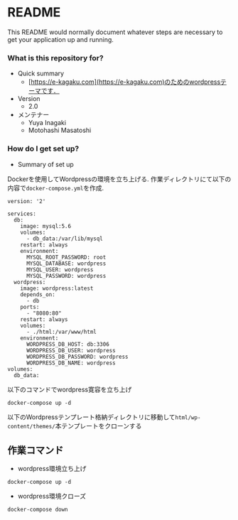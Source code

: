 # README #

This README would normally document whatever steps are necessary to get your application up and running.


### What is this repository for? ###

* Quick summary 
    * [https://e-kagaku.com](https://e-kagaku.com)のためのwordpressテーマです．
* Version 
    * 2.0
* メンテナー  
    * Yuya Inagaki
    * Motohashi Masatoshi

### How do I get set up? ###

* Summary of set up

Dockerを使用してWordpressの環境を立ち上げる. 作業ディレクトリにて以下の内容で`docker-compose.yml`を作成.

```
version: '2'

services:
  db:
    image: mysql:5.6
    volumes:
      - db_data:/var/lib/mysql
    restart: always
    environment:
      MYSQL_ROOT_PASSWORD: root
      MYSQL_DATABASE: wordpress
      MYSQL_USER: wordpress
      MYSQL_PASSWORD: wordpress
  wordpress:
    image: wordpress:latest
    depends_on:
      - db
    ports:
      - "8080:80"
    restart: always
    volumes:
      - ./html:/var/www/html
    environment:
      WORDPRESS_DB_HOST: db:3306
      WORDPRESS_DB_USER: wordpress
      WORDPRESS_DB_PASSWORD: wordpress
      WORDPRESS_DB_NAME: wordpress
volumes:
  db_data:
```

以下のコマンドでwordpress寛容を立ち上げ
```
docker-compose up -d
```
以下のWordpressテンプレート格納ディレクトリに移動して`html/wp-content/themes/`本テンプレートをクローンする

## 作業コマンド
- wordpress環境立ち上げ
```
docker-compose up -d
```
- wordpress環境クローズ
```
docker-compose down
```
